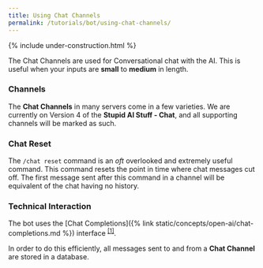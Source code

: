 ```yaml
---
title: Using Chat Channels
permalink: /tutorials/bot/using-chat-channels/
---
```


{% include under-construction.html %}

The Chat Channels are used for Conversational chat with the AI. This is useful when your inputs are **small** to **medium** in length.

### Channels
The **Chat Channels** in many servers come in a few varieties. We are currently on Version 4 of the **Stupid AI Stuff - Chat**, and all supporting channels will be marked as such.

### Chat Reset
The `/chat reset` command is an *oft* overlooked and extremely useful command. This command resets the point in time where chat messages cut off. The first message sent after this command in a channel will be equivalent of the chat having no history.


### Technical Interaction
The bot uses the [Chat Completions]({% link static/concepts/open-ai/chat-completions.md %}) interface <sup>[[1]](#security)</sup>.

In order to do this efficiently, all messages sent to and from a **Chat Channel** are stored in a database.

